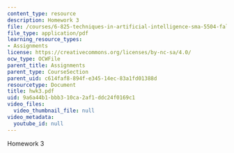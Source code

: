 ```yaml
---
content_type: resource
description: Homework 3
file: /courses/6-825-techniques-in-artificial-intelligence-sma-5504-fall-2002/9a6a44b1bbb310ca2af1ddc24f0169c1_hwk3.pdf
file_type: application/pdf
learning_resource_types:
- Assignments
license: https://creativecommons.org/licenses/by-nc-sa/4.0/
ocw_type: OCWFile
parent_title: Assignments
parent_type: CourseSection
parent_uid: c614faf8-894f-e345-14ec-83a1fd01388d
resourcetype: Document
title: hwk3.pdf
uid: 9a6a44b1-bbb3-10ca-2af1-ddc24f0169c1
video_files:
  video_thumbnail_file: null
video_metadata:
  youtube_id: null
---
```

Homework 3